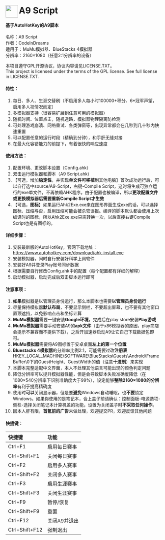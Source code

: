 ﻿# A9 Script <img src="https://raw.githubusercontent.com/CodeInDreams/A9-Script/master/source/logo_b.ico" width="40" hegiht="40" div align ="left"/>

#### 基于AutoHotKey的A9脚本

名称：A9 Script  
作者：CodeInDreams  
适用于：MuMu模拟器、BlueStacks 4模拟器  
分辨率：2160×1080（任意2:1分辨率的设备）  
  
本项目遵守GPL开源协议，协议内容请见LICENSE.TXT。  
This project is licensed under the terms of the GPL license. See full license in LICENSE.TXT.
#### 特性：
1. 每日、多人、生涯交替刷（不启用多人每小时100000+积分、6*冠军声望，启用多人视情况而定）
1. 多模拟器支持（很容易扩展到任意可用的模拟器）
1. 随机时间、位置点击，随机选路，模拟器物理隔离防检测
1. 可处理游戏崩溃、网络重试、各类弹窗等，出现异常都会在几秒到几十秒内快速重置
1. 可以配置任意的运行时段（精确到分钟），和手肝无缝对接
1. 在最大化容错能力的前提下，有着很快的响应速度
#### 使用方法：
1. 配置环境、更改脚本设置（Config.ahk）
1. 双击运行模拟器和脚本（A9 Script.ahk）
1. 【可选，增加**稳定性**，并实现**单文件可移植**到其他电脑】首次成功运行后，可以自行选中source/A9-Script，右键-Compile Script，这时将生成可独立运行的exe单文件，不再依赖AHK程序。由于配置也被编译，所以**更改配置文件或更换模拟器后需要重新Compile Script才生效**
1. 【可选，**图标**】如果运行Ahk2Exe.exe来在图形界面生成exe的话，可以选择图标、压缩与否，启用压缩可能会被杀软误报。编译的脚本默认都会使用上次编译时的图标，所以Ahk2Exe.exe只需转换一次，以后直接右键Compile Script也是有图标的。
#### 详细步骤：
1. 安装最新版的AutoHotKey，官网下载地址：https://www.autohotkey.com/download/ahk-install.exe
1. 安装模拟器，同时自行安装好科学上网软件
1. 安装好A9并登录Play账号同步数据
1. 根据需要自行修改Config.ahk中的配置（每个配置都有详细的解释）
1. 启动模拟器，启动完成后双击脚本运行即可
#### 注意事项：
1. **如果**模拟器是以管理员身份运行，那么本脚本也需要**以管理员身份运行**
1. 尽量保持模拟器**默认布局**，不要显示侧栏，不要超出屏幕，也不要有其他窗口置顶遮挡，以免影响点击和坐标计算
1. **MuMu模拟器**需要一键安装**Google环境**，完成后在play store安装**Play游戏**
1. **MuMu模拟器**需要手动安装A9的**apk文件**（由于x86模拟器的原因，play商店会提示不兼容而不提供下载），之后开加速器启动A9让它自己下载数据包即可。
1. **MuMu模拟器**需要将A9图标置于安卓桌面**左上的第一个位置**
1. **Bluestacks 4模拟器**的分辨率比例2:1，可能需要过改**注册表**HKEY_LOCAL_MACHINE\SOFTWARE\BlueStacks\Guests\Android\FrameBuffer\0下的GuestHeight、GuestWidth的值（注意**十进制**）来实现
1. 本脚本完整适配中文界面，本人不处理其他语言可能出现的颜色判定问题
1. 降低分辨率可以提升模拟器性能，但是会导致脚本失败准确度降低（在1080×540分辨率下识别准确度大于99%），设定能够**整除2160×1080的分辨率**有利于提高精确度
1. 使用时**可以**关闭显示器，但是要**避免**Windows自动睡眠，也**不要**锁定Windows。如果你使用的是笔记本，合上盖子前请确认：控制面板-电源选项-侧栏-选择关闭笔记本计算机盖的功能，设置为关闭盖子时**不采取任何操作**。
1. 因本人肝有限，**首氪前的广告**未做处理，欢迎提交PR，欢迎反馈其他问题
#### 快捷键：
| 快捷键 | 功能 |
| :--- | :--- |
| Ctrl+F1 | 启用每日赛事 |
| Ctrl+Shift+F1 | 关闭每日赛事 |
| Ctrl+F2 | 启用多人赛事 |
| Ctrl+Shift+F2 | 关闭多人赛事 |
| Ctrl+F3 | 启用生涯赛事 |
| Ctrl+Shift+F3 | 关闭生涯赛事 |
| Ctrl+F9 | 暂停/恢复 |
| Ctrl+Shift+F9 | 重置 |
| Ctrl+F12 | 关闭A9并退出 |
| Ctrl+Shift+F12 | 强制退出 |
